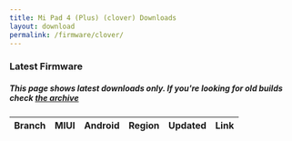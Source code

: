 ```yaml
---
title: Mi Pad 4 (Plus) (clover) Downloads
layout: download
permalink: /firmware/clover/
---
```


### Latest Firmware
##### This page shows latest downloads only. If you're looking for old builds check [the archive](/archive/firmware/clover/)


<div class="table-responsive-md" style="margin-top: 25px;">
<table id="firmware" class="compact table table-striped table-hover table-sm">
    <thead class="thead-dark">
        <tr>
            <th>Branch</th>
            <th>MIUI</th>
            <th>Android</th>
            <th>Region</th>
            <th>Updated</th>
            <th>Link</th>
        </tr>
    </thead>
    <script>loadFirmwareDownloads('clover', 'latest')</script>
</table>
</div>
